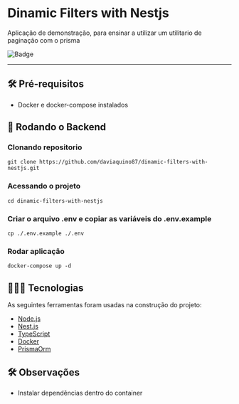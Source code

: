 # Dinamic Filters with Nestjs

Aplicação de demonstração, para ensinar a utilizar um utilitario de paginação com o prisma

![Badge](https://img.shields.io/badge/dinamicFiltersWithNestjs-api-%237159c1?style=for-the-badge&logo=ghost)

<hr>

## 🛠️ Pré-requisitos
* Docker e docker-compose instalados

## 🎲 Rodando o Backend

### Clonando repositorio
```=shell
git clone https://github.com/daviaquino87/dinamic-filters-with-nestjs.git
```

### Acessando o projeto
```=shell
cd dinamic-filters-with-nestjs
```

### Criar o arquivo .env e copiar as variáveis do .env.example
```=shell
cp ./.env.example ./.env
```

### Rodar aplicação
```=shell
docker-compose up -d 
```

## 👨🏼‍💻 Tecnologias

As seguintes ferramentas foram usadas na construção do projeto:

- [Node.js](https://nodejs.org/en/)
- [Nest.js](https://docs.nestjs.com/)
- [TypeScript](https://www.typescriptlang.org/)
- [Docker](https://docs.docker.com/)
- [PrismaOrm](https://www.prisma.io/)

## 🛠️ Observações
* Instalar dependências dentro do container
